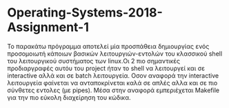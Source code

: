 # Operating-Systems-2018-Assignment-1

Το παρακάτω πρόγραμμα αποτελεί μία προσπάθεια δημιουργίας ενός προσομοιωτή κάποιων βασικών λειτουργιών-εντολών του κλασσικού shell του λειτουργικού συστήματος των linux.Οι 2 πιο σημαντικές προδιαργραφές αυτόυ του project ήταν το shell να λειτουργεί και σε interactive αλλά και σε batch λειτουργεία. Οσον αναφορά την interactive λειτουργεία φαίνεται να ανταποκρίνεται καλά σε απλές αλλα και σε πιο σύνθετες εντολες (με pipes). Μέσα στην αναφορά εμπεριέχεται Makefile για την πιο εύκολη διαχείρηση του κώδικα.
